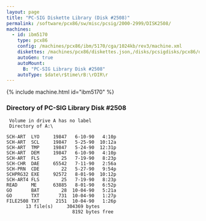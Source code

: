 ```yaml
---
layout: page
title: "PC-SIG Diskette Library (Disk #2508)"
permalink: /software/pcx86/sw/misc/pcsig/2000-2999/DISK2508/
machines:
  - id: ibm5170
    type: pcx86
    config: /machines/pcx86/ibm/5170/cga/1024kb/rev3/machine.xml
    diskettes: /machines/pcx86/diskettes.json,/disks/pcsigdisks/pcx86/diskettes.json
    autoGen: true
    autoMount:
      B: "PC-SIG Library Disk #2508"
    autoType: $date\r$time\rB:\rDIR\r
---
```


{% include machine.html id="ibm5170" %}

### Directory of PC-SIG Library Disk #2508

     Volume in drive A has no label
     Directory of A:\

    SCH-ART  LYO     19847   6-10-90   4:10p
    SCH-ART  SCL     19847   5-25-90  10:12a
    SCH-ART  TMP     19847   5-24-90  12:31p
    SCH-ART  DEM     19847   6-10-90   4:10p
    SCH-ART  FLS        25   7-19-90   8:23p
    SCH-CHR  DAE     65542   7-11-90   2:56a
    SCH-PRN  CDE        22   5-27-90   9:54p
    SCHPRG32 EXE     92572   8-01-90  10:12p
    SCH-ART4 FLS        25   7-19-90   8:23p
    READ     ME      63885   8-01-90   6:52p
    GO       BAT        28  10-04-90   5:21a
    GO       TXT       731  10-04-90   1:27p
    FILE2508 TXT      2151  10-04-90   1:26p
           13 file(s)     304369 bytes
                            8192 bytes free
